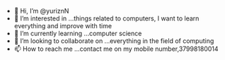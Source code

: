 - 👋 Hi, I’m @yuriznN
- 👀 I’m interested in ...things related to computers, I want to learn everything and improve with time
- 🌱 I’m currently learning ...computer science
- 💞️ I’m looking to collaborate on ...everything in the field of computing
- 📫 How to reach me ...contact me on my mobile number,37998180014

<!---
yuriznN/yuriznN is a ✨ special ✨ repository because its `README.md` (this file) appears on your GitHub profile.
You can click the Preview link to take a look at your changes.
--->
